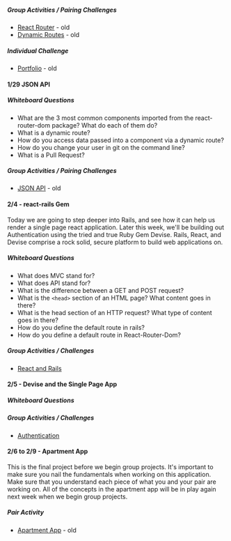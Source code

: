 ##### Group Activities / Pairing Challenges
* [React Router](https://classroom.github.com/g/RSynp64z) - old
* [Dynamic Routes](https://classroom.github.com/g/hoUP0zMm) - old

##### Individual Challenge
* [Portfolio](https://classroom.github.com/a/SKlBq3pj) - old

#### 1/29 JSON API

##### Whiteboard Questions
* What are the 3 most common components imported from the react-router-dom package?  What do each of them do?
* What is a dynamic route?
* How do you access data passed into a component via a dynamic route?
* How do you change your user in git on the command line?
* What is a Pull Request?

##### Group Activities / Pairing Challenges
* [JSON API](https://classroom.github.com/g/U8deyOjt) - old


#### 2/4 - react-rails Gem
Today we are going to step deeper into Rails, and see how it can help us render a single page react application.  Later this week, we'll be building out Authentication using the tried and true Ruby Gem Devise.  Rails, React, and Devise comprise a rock solid, secure platform to build web applications on.

##### Whiteboard Questions

* What does MVC stand for?
* What does API stand for?
* What is the difference between a GET and  POST request?
* What is the ```<head>``` section of an HTML page?  What content goes in there?
* What is the head section of an HTTP request?  What type of content goes in there?
* How do you define the default route in rails?
* How do you define a default route in React-Router-Dom?

##### Group Activities / Challenges

* [React and Rails](./react-rails)


#### 2/5 - Devise and the Single Page App

##### Whiteboard Questions

##### Group Activities / Challenges
* [Authentication](./devise-authentication)

#### 2/6 to 2/9 - Apartment App

This is the final project before we begin group projects.  It's important to make sure you nail the fundamentals when working on this application.  Make sure that you understand each piece of what you and your pair are working on.  All of the concepts in the apartment app will be in play again next week when we begin group projects.

##### Pair Activity
* [Apartment App](https://classroom.github.com/g/Uyr3AmzK) - old
